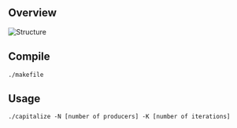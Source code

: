 ## Overview


![Structure](https://github.com/chanioxaris/Processes-SharedMemory-Semaphores/blob/master/img/figure.png)


## Compile

`./makefile`

## Usage

`./capitalize -N [number of producers] -K [number of iterations]`
